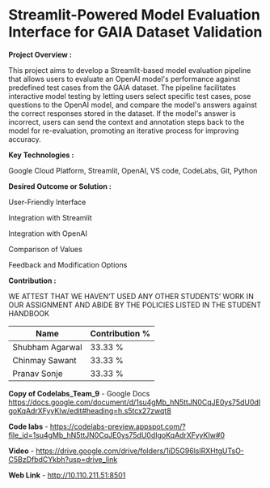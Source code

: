 # Streamlit-Powered Model Evaluation Interface for GAIA Dataset Validation

**Project Overview :**

This project aims to develop a Streamlit-based model evaluation pipeline that allows users to evaluate an OpenAI model's performance against predefined test cases from the GAIA dataset. The pipeline facilitates interactive model testing by letting users select specific test cases, pose questions to the OpenAI model, and compare the model's answers against the correct responses stored in the dataset. If the model's answer is incorrect, users can send the context and annotation steps back to the model for re-evaluation, promoting an iterative process for improving accuracy.

**Key Technologies :**

Google Cloud Platform, Streamlit, OpenAI, VS code, CodeLabs, Git, Python

**Desired Outcome or Solution :**

User-Friendly Interface 

Integration with Streamlit

Integration with OpenAI

Comparison of Values

Feedback and Modification Options

**Contribution :**

WE ATTEST THAT WE HAVEN’T USED ANY OTHER STUDENTS’ WORK IN OUR 
ASSIGNMENT AND ABIDE BY THE POLICIES LISTED IN THE STUDENT HANDBOOK

| Name            | Contribution %                       |
|------------------|-------------------------------------|
| Shubham Agarwal  | 33.33 %                             |
| Chinmay Sawant   | 33.33 %                             |
| Pranav Sonje     | 33.33 %                             |


**Copy of Codelabs_Team_9** - Google Docs
https://docs.google.com/document/d/1su4gMb_hN5ttJN0CqJE0ys75dU0dIgoKqAdrXFyyKIw/edit#heading=h.s5tcx27zwqt8

**Code labs** - https://codelabs-preview.appspot.com/?file_id=1su4gMb_hN5ttJN0CqJE0ys75dU0dIgoKqAdrXFyyKIw#0

**Video** - https://drive.google.com/drive/folders/1iD5G96lslRXHtgUTsO-C5BzDfbdCYkbh?usp=drive_link

**Web Link** - http://10.110.211.51:8501
